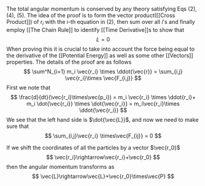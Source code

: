 The total angular momentum is conserved by any theory satisfying Eqs (2), (4), (5). The idea of the proof is to form the vector product([[Cross Product]]) of $r_i$ with the $i$-th equation in (2), then sum over all $i$'s and finally employ [[The Chain Rule]] to identify [[Time Derivative]]s to show that 
$$
\dot{L}=0
$$
When proving this it is crucial to take into account the force being equal to the derivative of the [[Potential Energy]] as well as some other [[Vectors]] properties. The details of the proof are as follows
$$
\sum^N_{i=1} m_i \vec{r_i} \times \ddot{\vec{r}} = \sum_{i,j} \vec{r_i}\times \vec{F_{i,j}}
$$
First we note that 
$$
\frac{d}{dt}(\vec{r_i}\times\vec{p_i}) = m_i \vec{r_i} \times \ddot{r_i}+ m_i \dot{\vec{r_i}} \times \dot{\vec{r_i}} = m_i\vec{r_i}\times \ddot{\vec{r_i}}
$$
We see that the left hand side is $\dot{\vec{L}}$, and now we need to make sure that 
$$
\sum_{i,j}\vec{r_i} \times\vec{F_{ij}} = 0
$$

If we shift the coordinates of all the particles by a vector $\vec{r_0}$
$$
\vec{r_i}\rightarrow\vec{r_i}+\vec{r_0}
$$
then the angular momentum transforms as 
$$
\vec{L}\rightarrow\vec{L}+\vec{r_0}\times\vec{P}
$$

